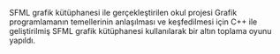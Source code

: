 SFML grafik kütüphanesi ile gerçekleştirilen okul projesi
Grafik programlamanın temellerinin anlaşılması ve keşfedilmesi için C++ ile geliştirilmiş SFML grafik kütüphanesi kullanılarak bir altın toplama oyunu yapıldı.
